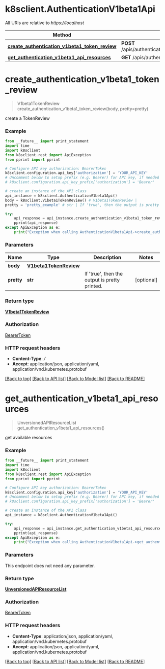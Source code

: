 # k8sclient.AuthenticationV1beta1Api

All URIs are relative to *https://localhost*

Method | HTTP request | Description
------------- | ------------- | -------------
[**create_authentication_v1beta1_token_review**](AuthenticationV1beta1Api.md#create_authentication_v1beta1_token_review) | **POST** /apis/authentication.k8s.io/v1beta1/tokenreviews | 
[**get_authentication_v1beta1_api_resources**](AuthenticationV1beta1Api.md#get_authentication_v1beta1_api_resources) | **GET** /apis/authentication.k8s.io/v1beta1/ | 


# **create_authentication_v1beta1_token_review**
> V1beta1TokenReview create_authentication_v1beta1_token_review(body, pretty=pretty)



create a TokenReview

### Example 
```python
from __future__ import print_statement
import time
import k8sclient
from k8sclient.rest import ApiException
from pprint import pprint

# Configure API key authorization: BearerToken
k8sclient.configuration.api_key['authorization'] = 'YOUR_API_KEY'
# Uncomment below to setup prefix (e.g. Bearer) for API key, if needed
# k8sclient.configuration.api_key_prefix['authorization'] = 'Bearer'

# create an instance of the API class
api_instance = k8sclient.AuthenticationV1beta1Api()
body = k8sclient.V1beta1TokenReview() # V1beta1TokenReview | 
pretty = 'pretty_example' # str | If 'true', then the output is pretty printed. (optional)

try: 
    api_response = api_instance.create_authentication_v1beta1_token_review(body, pretty=pretty)
    pprint(api_response)
except ApiException as e:
    print("Exception when calling AuthenticationV1beta1Api->create_authentication_v1beta1_token_review: %s\n" % e)
```

### Parameters

Name | Type | Description  | Notes
------------- | ------------- | ------------- | -------------
 **body** | [**V1beta1TokenReview**](V1beta1TokenReview.md)|  | 
 **pretty** | **str**| If &#39;true&#39;, then the output is pretty printed. | [optional] 

### Return type

[**V1beta1TokenReview**](V1beta1TokenReview.md)

### Authorization

[BearerToken](../README.md#BearerToken)

### HTTP request headers

 - **Content-Type**: */*
 - **Accept**: application/json, application/yaml, application/vnd.kubernetes.protobuf

[[Back to top]](#) [[Back to API list]](../README.md#documentation-for-api-endpoints) [[Back to Model list]](../README.md#documentation-for-models) [[Back to README]](../README.md)

# **get_authentication_v1beta1_api_resources**
> UnversionedAPIResourceList get_authentication_v1beta1_api_resources()



get available resources

### Example 
```python
from __future__ import print_statement
import time
import k8sclient
from k8sclient.rest import ApiException
from pprint import pprint

# Configure API key authorization: BearerToken
k8sclient.configuration.api_key['authorization'] = 'YOUR_API_KEY'
# Uncomment below to setup prefix (e.g. Bearer) for API key, if needed
# k8sclient.configuration.api_key_prefix['authorization'] = 'Bearer'

# create an instance of the API class
api_instance = k8sclient.AuthenticationV1beta1Api()

try: 
    api_response = api_instance.get_authentication_v1beta1_api_resources()
    pprint(api_response)
except ApiException as e:
    print("Exception when calling AuthenticationV1beta1Api->get_authentication_v1beta1_api_resources: %s\n" % e)
```

### Parameters
This endpoint does not need any parameter.

### Return type

[**UnversionedAPIResourceList**](UnversionedAPIResourceList.md)

### Authorization

[BearerToken](../README.md#BearerToken)

### HTTP request headers

 - **Content-Type**: application/json, application/yaml, application/vnd.kubernetes.protobuf
 - **Accept**: application/json, application/yaml, application/vnd.kubernetes.protobuf

[[Back to top]](#) [[Back to API list]](../README.md#documentation-for-api-endpoints) [[Back to Model list]](../README.md#documentation-for-models) [[Back to README]](../README.md)

